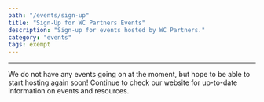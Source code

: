 ```yaml
---
path: "/events/sign-up"
title: "Sign-Up for WC Partners Events"
description: "Sign-up for events hosted by WC Partners."
category: "events"
tags: exempt
---
```


---

We do not have any events going on at the moment, but hope to be able to start hosting again soon! Continue to check our website for up-to-date information on events and resources.
